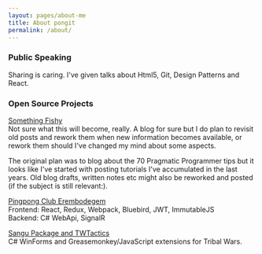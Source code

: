 ```yaml
---
layout: pages/about-me
title: About pongit
permalink: /about/
---
```


### Public Speaking

Sharing is caring. I've given talks about Html5, Git, Design Patterns and React.


### Open Source Projects

[Something Fishy][project-bliki]  
Not sure what this will become, really. A blog for sure but I do plan to revisit old posts and rework them
when new information becomes available, or rework them should I've changed my mind about some aspects.  

The original plan was to blog about the 70 Pragmatic Programmer tips but it looks like I've started with posting
tutorials I've accumulated in the last years. Old blog drafts, written notes etc might also be reworked and posted
(if the subject is still relevant:).


[Pingpong Club Erembodegem][project-ttc]  
Frontend: React, Redux, Webpack, Bluebird, JWT, ImmutableJS  
Backend: C# WebApi, SignalR  


[Sangu Package and TWTactics][project-sangu]  
C# WinForms and Greasemonkey/JavaScript extensions for Tribal Wars.

[project-sangu]: http://sangu.be
[project-ttc]: http://ttc-erembodegem.be
[project-bliki]: https://github.com/be-pongit/be-pongit.github.io
